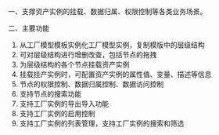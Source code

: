 一、支撑资产实例的挂载、数据归属、权限控制等各类业务场景。

二、主要功能
1. 从工厂模型模板实例化工厂模型实例，复制模版中的层级结构
2. 可对层级结构进行增删改查，包括节点的拖拽
3. 为层级结构的各个节点挂载资产实例
4. 挂载挂产实例时，可配置资产实例的属性值、变量、描述等信息
5. 节点的权限控制、数据归属控制、数据访问控制
6. 支持节点的搜索功能
7. 支持工厂实例的导出导入功能
8. 支持工厂实例的启用控制
9. 支持工厂实例的列表管理，支持工厂实例的搜索和筛选
